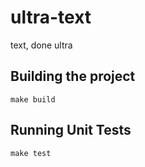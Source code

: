 # ultra-text

text, done ultra

## Building the project

```
make build
```

## Running Unit Tests

```
make test
```
